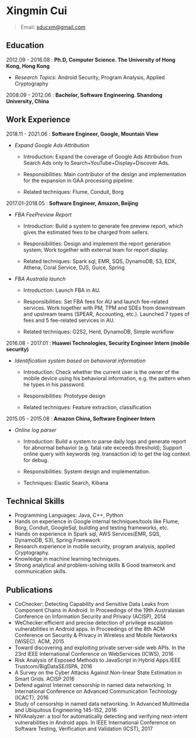 Xingmin Cui
============
> Email: sducxm@gmail.com


Education
---------
2012.09 - 2016.08
:   **Ph.D, Computer Science. The University of Hong Kong, Hong Kong**

*    *Research Topics*: Android Security, Program Analysis, Applied Cryptography

2008.09 - 2012.06
:   **Bachelor, Software Engineering. Shandong University, China** 


Work Experience
---------------
2018.11 - 2021.06
:   **Software Engineer, Google, Mountain View**

*   *Expand Google Ads Attribution*

    * Introduction: Expand the coverage of Google Ads Attribution from Search Ads only to Search+YouTube+Display+Discover Ads.

    * Responsibilities: Main contributor of the design and implementation for the expansion in GAA processing pipeline.
    
    * Related techniques: Flume, Conduit, Borg 

2017.01-2018.05
:   **Software Engineer, Amazon, Beijing**

*   *FBA FeePreview Report*

    * Introduction: Build a system to generate fee preview report, which gives the estimated fees to be charged from sellers.

    * Responsibilities: Design and implement the report generation system; Work together with external team for report display.

    * Related techniques: Spark sql, EMR, SQS, DynamoDB, S3, EDX, Athena, Coral Service, DJS, Guice, Spring

*    *FBA Australia launch* 

     * Introduction: Launch FBA in AU.

     * Responsibilities: Set FBA fees for AU and launch fee-related services. Work together with PM, TPM and SDEs from downstream and upstream teams (SPEAR, Accounting, etc.). Launched 7 types of fees and 5 fee-related services in AU.

     * Related techniques: G2S2, Herd, DynamoDB, Simple workflow

2016.08 - 2017.01
:   **Huawei Technologies, Security Engineer Intern (mobile security)**

*   *Identification system based on behavioral information* 

    * Introduction: Check whether the current user is the owner of the mobile device using his behavioral information, e.g. the pattern when he types in his password.
     
    * Responsibilities: Prototype design

    * Related techniques: Feature extraction, classification

2015.05 - 2015.08
:   **Amazon China, Software Engineer Intern**

*    *Online log parser* 
    
     * Introduction: Build a system to parse daily logs and generate report for abnormal behavior (e.g. fatal rate exceeds threshold); Support online query with keywords (eg. transaction id) to get the log context for debug.
     * Responsibilities: System design and implementation.
     
     * Techniques: Elastic Search, Kibana

Technical Skills
----------------
* Programming Languages: Java, C++, Python
* Hands on experience in Google internal techniques/tools like Flume, Borg, Conduit, GoogleSql, building and testing frameworks, etc. 
* Hands on experience in Spark sql, AWS Services(EMR, SQS, DynamoDB, S3), Spring Framework
* Research experience in mobile security, program analysis, applied Cryptography.
* Knowledge in machine learning techniques.
* Strong analytical and problem-solving skills & Good teamwork and communication skills.


Publications
------------
* CoChecker: Detecting Capability and Sensitive Data Leaks from Component Chains in Android. In Proceedings of the 19th Australasian Conference on Information Security and Privacy (ACISP), 2014
* WeChecker:efficient and precise detection of privilege escalation vulnerabilities in Android apps. In Proceedings of the 8th ACM Conference on Security & Privacy in Wireless and Mobile Networks (WiSEC). ACM, 2015
* Toward discovering and exploiting private server-side web APIs. In the 23rd IEEE International Conference on WebServices (ICWS), 2016
* Risk Analysis of Exposed Methods to JavaScript in Hybrid Apps.IEEE Trustcom/BigDataSE/ISPA, 2016
* A Survey on the Cyber Attacks Against Non-linear State Estimation in Smart Grids. ACISP 2016
* Defend against Internet censorship in named data networking. In International Conference on Advanced Communication Technology (ICACT), 2016
* Study of censorship in named data networking. In Advanced Multimedia and Ubiquitous Engineering 145-152, 2016
* NIVAnalyzer: a tool for automatically detecting and verifying next-intent vulnerabilities in Android apps. In IEEE International Conference on Software Testing, Verification and Validation (ICST), 2017
